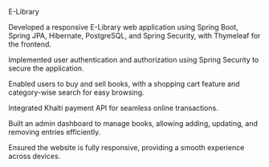 E-Library

Developed a responsive E-Library web application using Spring Boot, Spring JPA, Hibernate, PostgreSQL, and Spring Security, with Thymeleaf for the frontend.

Implemented user authentication and authorization using Spring Security to secure the application.

Enabled users to buy and sell books, with a shopping cart feature and category-wise search for easy browsing.

Integrated Khalti payment API for seamless online transactions.

Built an admin dashboard to manage books, allowing adding, updating, and removing entries efficiently.

Ensured the website is fully responsive, providing a smooth experience across devices.
